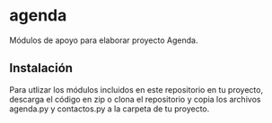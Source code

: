 # agenda
Módulos de apoyo para elaborar proyecto Agenda.

## Instalación
Para utlizar los módulos incluidos en este repositorio en tu proyecto, descarga el código en zip o clona el repositorio y copia los archivos agenda.py y contactos.py a la carpeta de tu proyecto.
